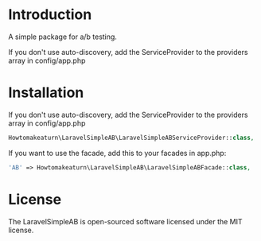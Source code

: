 # Introduction

A simple package for a/b testing.

If you don't use auto-discovery, add the ServiceProvider to the providers array in config/app.php

# Installation

If you don't use auto-discovery, add the ServiceProvider to the providers array in config/app.php

```php
Howtomakeaturn\LaravelSimpleAB\LaravelSimpleABServiceProvider::class,
```

If you want to use the facade, add this to your facades in app.php:

```php
'AB' => Howtomakeaturn\LaravelSimpleAB\LaravelSimpleABFacade::class,
```

# License

The LaravelSimpleAB is open-sourced software licensed under the MIT license.

